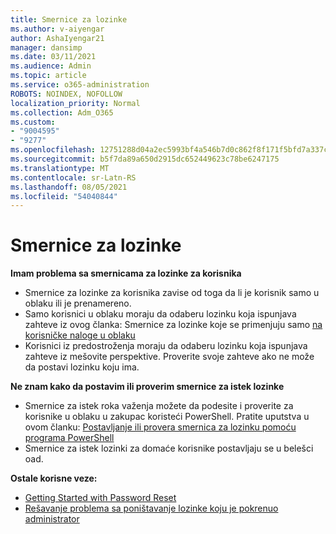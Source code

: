 ```yaml
---
title: Smernice za lozinke
ms.author: v-aiyengar
author: AshaIyengar21
manager: dansimp
ms.date: 03/11/2021
ms.audience: Admin
ms.topic: article
ms.service: o365-administration
ROBOTS: NOINDEX, NOFOLLOW
localization_priority: Normal
ms.collection: Adm_O365
ms.custom:
- "9004595"
- "9277"
ms.openlocfilehash: 12751288d04a2ec5993bf4a546b7d0c862f8f171f5bfd7a337cb79cb95792056
ms.sourcegitcommit: b5f7da89a650d2915dc652449623c78be6247175
ms.translationtype: MT
ms.contentlocale: sr-Latn-RS
ms.lasthandoff: 08/05/2021
ms.locfileid: "54040844"
---
```

# <a name="password-policies"></a>Smernice za lozinke

**Imam problema sa smernicama za lozinke za korisnika**

- Smernice za lozinke za korisnika zavise od toga da li je korisnik samo u oblaku ili je prenamereno.
- Samo korisnici u oblaku moraju da odaberu lozinku koja ispunjava zahteve iz ovog članka: Smernice za lozinke koje se primenjuju samo [na korisničke naloge u oblaku](https://docs.microsoft.com/azure/active-directory/authentication/concept-sspr-policy?WT.mc_id=Portal-Microsoft_Azure_Support#password-policies-that-only-apply-to-cloud-user-accounts)
- Korisnici iz predostroženja moraju da odaberu lozinku koja ispunjava zahteve iz mešovite perspektive. Proverite svoje zahteve ako ne može da postavi lozinku koju ima.

**Ne znam kako da postavim ili proverim smernice za istek lozinke**

- Smernice za istek roka važenja možete da podesite i proverite za korisnike u oblaku u zakupac koristeći PowerShell. Pratite uputstva u ovom članku: [Postavljanje ili provera smernica za lozinku pomoću programa PowerShell](https://docs.microsoft.com/azure/active-directory/authentication/concept-sspr-policy?WT.mc_id=Portal-Microsoft_Azure_Support#set-or-check-the-password-policies-by-using-powershell)
- Smernice za istek lozinki za domaće korisnike postavljaju se u belešci oad.

**Ostale korisne veze:**
- [Getting Started with Password Reset](https://docs.microsoft.com/azure/active-directory/authentication/concept-sspr-policy?WT.mc_id=Portal-Microsoft_Azure_Support#set-or-check-the-password-policies-by-using-powershell)
- [Rešavanje problema sa poništavanje lozinke koju je pokrenuo administrator](https://docs.microsoft.com/azure/active-directory/active-directory-passwords-troubleshoot?WT.mc_id=Portal-Microsoft_Azure_Support#troubleshoot-the-password-reset-portal)
